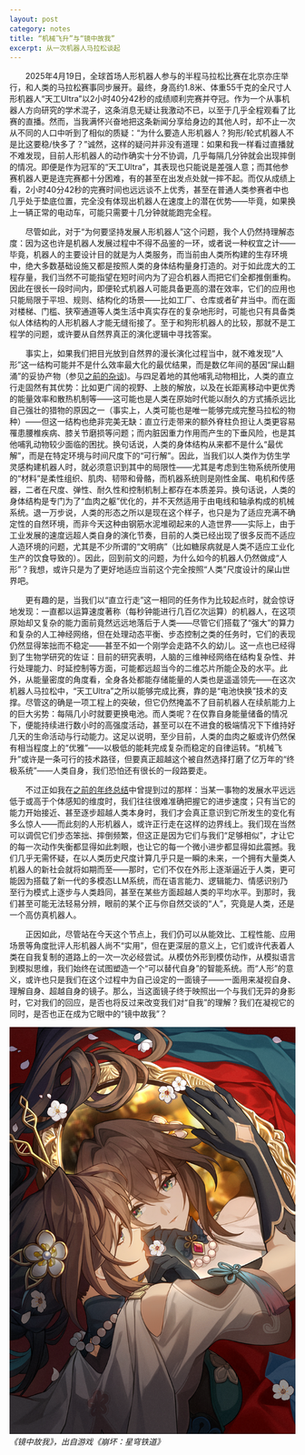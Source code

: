 ```yaml
---
layout: post
category: notes
title: “机械飞升”与“镜中故我”
excerpt: 从一次机器人马拉松谈起
---
```


&emsp;&emsp;2025年4月19日，全球首场人形机器人参与的半程马拉松比赛在北京亦庄举行，和人类的马拉松赛事同步展开。最终，身高约1.8米、体重55千克的全尺寸人形机器人“天工Ultra”以2小时40分42秒的成绩顺利完赛并夺冠。作为一个从事机器人方向研究的学术混子，这条消息无疑让我激动不已，以至于几乎全程观看了比赛的直播。然而，当我满怀兴奋地把这条新闻分享给身边的其他人时，却不止一次从不同的人口中听到了相似的质疑：“为什么要造人形机器人？狗形/轮式机器人不是比这要稳/快多了？”诚然，这样的疑问并非没有道理：如果和我一样看过直播就不难发现，目前人形机器人的动作确实十分不协调，几乎每隔几分钟就会出现摔倒的情况。即便是作为冠军的“天工Ultra”，其表现也只能说是差强人意；而其他参赛机器人更是连完赛都十分困难，有的甚至在出发点处就一摔不起。而仅从成绩上看，2小时40分42秒的完赛时间也远远谈不上优秀，甚至在普通人类参赛者中也几乎处于垫底位置，完全没有体现出机器人在速度上的潜在优势——毕竟，如果换上一辆正常的电动车，可能只需要十几分钟就能跑完全程。

&emsp;&emsp;尽管如此，对于“为何要坚持发展人形机器人”这个问题，我个人仍然持理解态度：因为这也许是机器人发展过程中不得不品鉴的一环，或者说一种权宜之计——毕竟，机器人的主要设计目的就是为人类服务，而当前由人类所构建的生存环境中，绝大多数基础设施又都是按照人类的身体结构量身打造的。对于如此庞大的工程存量，我们当然不可能指望在短时间内为了迎合机器人而把它们全都推倒重构。因此在很长一段时间内，即便轮式机器人可能具备更高的潜在效率，它们的应用也只能局限于平坦、规则、结构化的场景——比如工厂、仓库或者矿井当中。而在面对楼梯、门槛、狭窄通道等人类生活中真实存在的复杂地形时，可能也只有具备类似人体结构的人形机器人才能无缝衔接了。至于和狗形机器人的比较，那就不是工程学的问题，或许要从自然界真正的演化逻辑中寻找答案。

&emsp;&emsp;事实上，如果我们把目光放到自然界的漫长演化过程当中，就不难发现“人形”这一结构可能并不是什么效率最大化的最优结果，而是数亿年间的基因“屎山翻涌”的妥协产物（参见[之前的杂谈](./生命的底层逻辑与演化规律浅谈))。与四足着地的其他哺乳动物相比，人类的直立行走固然有其优势：比如更广阔的视野、上肢的解放，以及在长距离移动中更优秀的能量效率和散热机制等——这可能也是人类在原始时代能以耐久的方式捕杀远比自己强壮的猎物的原因之一（事实上，人类可能也是唯一能够完成完整马拉松的物种）——但这一结构也绝非完美无缺：直立行走带来的额外脊柱负担让人类更容易罹患腰椎疾病、膝关节磨损等问题；而内脏因重力作用而产生的下垂风险，也是其他哺乳动物较少面临的困扰。换句话说，人类的身体结构从来都不是什么“最优解”，而是在特定环境与时间尺度下的“可行解”。因此，当我们以人类作为仿生学灵感构建机器人时，就必须意识到其中的局限性——尤其是考虑到生物系统所使用的“材料”是柔性组织、肌肉、韧带和骨骼，而机器系统则是刚性金属、电机和传感器，二者在尺度、弹性、耐久性和控制机制上都存在本质差异。换句话说，人类的身体结构是专门为了“血肉之躯”优化的，并不天然适用于由电线和轴承构成的机械系统。退一万步说，人类的形态之所以是现在这个样子，也只是为了适应充满不确定性的自然环境，而非今天这种由钢筋水泥堆砌起来的人造世界——实际上，由于工业发展的速度远超人类自身的演化节奏，目前的人类已经出现了很多反而不适应人造环境的问题，尤其是不少所谓的“文明病”（比如糖尿病就是人类不适应工业化生产的饮食导致的）。因此，回到前文的问题，为什么如今的机器人仍然做成“人形”？我想，或许只是为了更好地适应当前这个完全按照“人类”尺度设计的屎山世界吧。

&emsp;&emsp;更有趣的是，当我们以“直立行走”这一相同的任务作为比较起点时，就会惊讶地发现：一直都以运算速度著称（每秒钟能进行几百亿次运算）的机器人，在这项原始却又复杂的能力面前竟然远远地落后于人类——尽管它们搭载了“强大”的算力和复杂的人工神经网络，但在处理动态平衡、步态控制之类的任务时，它们的表现仍然显得笨拙而不稳定——甚至不如一个刚学会走路不久的幼儿。这一点也已经得到了生物学研究的佐证：目前的研究表明，人脑的三维神经网络在结构复杂性、并行处理能力、时延控制等方面，可能都远超当今的二维芯片所能企及的水平。此外，从能量密度的角度看，全身各处都能存储能量的人类也是遥遥领先——在这次机器人马拉松中，“天工Ultra”之所以能够完成比赛，靠的是“电池快换”技术的支撑。尽管这的确是一项工程上的突破，但它仍然掩盖不了目前机器人在续航能力上的巨大劣势：每隔几小时就要更换电池。而人类呢？在仅靠自身能量储备的情况下，便能持续进行数小时的高强度活动，甚至可以在不进食的极端情况下下维持好几天的生命活动与行动能力。这足以说明，至少目前，人类的血肉之躯或许仍然保有相当程度上的“优雅”——以极低的能耗完成复杂而稳定的自律运转。“机械飞升”或许是一条可行的技术路径，但要真正超越这个被自然选择打磨了亿万年的“终极系统”——人类自身，我们恐怕还有很长的一段路要走。

&emsp;&emsp;不过正如我在[之前的年终总结](../diaries/2023年终回顾-番外篇)中曾提到过的那样：当某一事物的发展水平远远低于或高于个体感知的维度时，我们往往很难准确把握它的进步速度；只有当它的能力开始接近、甚至逐步超越人类本身时，我们才会真正意识到它所发生的变化有多么惊人——而此刻的人形机器人，或许正行走在这样的边界线上。我们现在当然可以调侃它们步态笨拙、摔倒频繁，但这正是因为它们与我们“足够相似”，才让它的每一次动作失衡都显得如此刺眼，也让它的每一个微小进步都显得如此震撼。我们几乎无需怀疑，在以人类历史尺度计算几乎只是一瞬的未来，一个拥有大量类人机器人的新社会就将如期而至——那时，它们不仅在外形上逐渐逼近于人类，更可能因为搭载了新一代的多模态LLM系统，而在语言能力、逻辑能力、情感识别乃至行为模式上逐步与人类趋同，甚至在某些方面超越人类的平均水平。到那时，我们甚至可能无法轻易分辨，眼前的某个正与你自然交谈的“人”，究竟是人类，还是一个高仿真机器人。

&emsp;&emsp;正因如此，尽管站在今天这个节点上，我们仍可以从能效比、工程性能、应用场景等角度批评人形机器人尚不“实用”，但在更深层的意义上，它们或许代表着人类在自我复制的道路上的一次一次必经尝试。从模仿外形到模仿动作，从模拟语言到模拟思维，我们始终在试图塑造一个“可以替代自身”的智能系统。而“人形”的意义，或许也只是我们在这个过程中为自己设定的一面镜子——一面用来凝视自身、理解自身、超越自身的镜子。那么，当这面镜子终于映照出一个与我们无异的身影时，它对我们的回应，是否也将反过来改变我们对“自我”的理解？我们在凝视它的同时，是否也正在成为它眼中的“镜中故我”？

![](/assets/images/notes/20250421_1.png)\
*《镜中故我》，出自游戏《崩坏：星穹铁道》*
